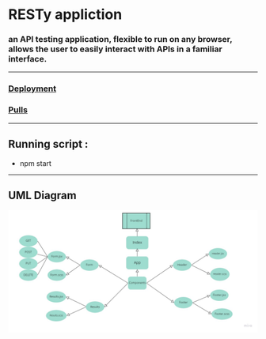 # RESTy appliction
### an API testing application, flexible to run on any browser, allows the user to easily interact  with APIs in a familiar interface.
***
### [Deployment](https://react-resty-app.netlify.app/) 

### [Pulls](https://github.com/En-ZUH/Resty/pulls) 
***
## Running script : 
   * npm start
   
***

## UML Diagram
![](assets/lab26-uml.jpg)
